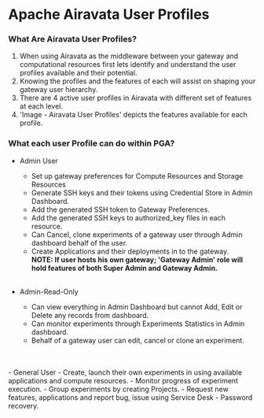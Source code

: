 # Apache Airavata User Profiles

### What Are Airavata User Profiles?

1. When using Airavata as the middleware between your gateway and computational resources first lets identify and understand the user profiles available and their potential.
2. Knowing the profiles and the features of each will assist on shaping your gateway user hierarchy.
3. There are 4 active user profiles in Airavata with different set of features at each level.
4. 'Image - Airavata User Profiles' depicts the features available for each profile.


### What each user Profile can do within PGA?

- Admin	User
	- Set up gateway preferences for Compute Resources and Storage Resources
	- Generate SSH keys and their tokens using Credential Store in Admin Dashboard.
	- Add the generated SSH token to Gateway Preferences.
	- Add the generated SSH keys to authorized_key files in each resource.
	- Can Cancel, clone experiments of a gateway user through Admin dashboard behalf of the user.
	- Create Applications and their deployments in to the gateway.
<br><b>NOTE: If user hosts his own gateway; 'Gateway Admin' role will hold features of both Super Admin and Gateway Admin.</b></br><br>

- Admin-Read-Only
	- Can view everything in Admin Dashboard but cannot Add, Edit or Delete any records from dashboard.
	- Can monitor experiments through Experiments Statistics in Admin dashboard.
	- Behalf of a gateway user can edit, cancel or clone an experiment.
</br>
<br>
- General User
	- Create, launch their own experiments in using available applications and compute resources.
	- Monitor progress of experiment execution.
	- Group experiments by creating Projects.
	- Request new features, applications and report bug, issue using Service Desk
	- Password recovery.
</br>

